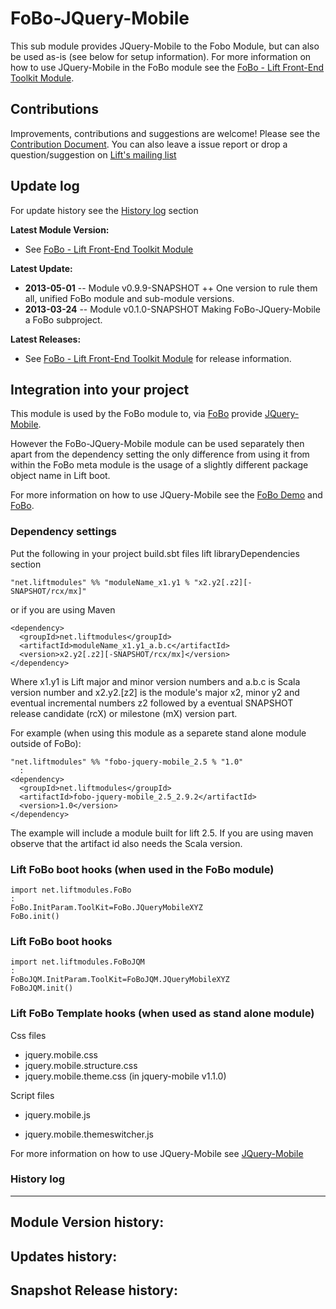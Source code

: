 FoBo-JQuery-Mobile
=================

This sub module provides JQuery-Mobile to the Fobo Module, but can also be used as-is (see below for setup information).
For more information on how to use JQuery-Mobile in the FoBo module see the [FoBo - Lift Front-End Toolkit Module](https://github.com/karma4u101/FoBo).

Contributions
------
Improvements, contributions and suggestions are welcome! Please see the [Contribution Document](https://github.com/karma4u101/FoBo/blob/master/CONTRIBUTING.md). You can also leave a issue report or drop a question/suggestion on [Lift's mailing list](http://groups.google.com/group/liftweb/) 

Update log
----------

For update history see the [History log](https://github.com/karma4u101/FoBo/tree/master/Font-Awesome#history-log) section

**Latest Module Version:**
- See [FoBo - Lift Front-End Toolkit Module](https://github.com/karma4u101/FoBo) 

**Latest Update:**
- **2013-05-01** -- Module v0.9.9-SNAPSHOT ++ One version to rule them all, unified FoBo module and sub-module versions.
- **2013-03-24** -- Module v0.1.0-SNAPSHOT Making FoBo-JQuery-Mobile a FoBo subproject.

**Latest Releases:**
- See [FoBo - Lift Front-End Toolkit Module](https://github.com/karma4u101/FoBo) for release information.


Integration into your project 
-------------------------------

This module is used by the FoBo module to, via [FoBo](https://github.com/karma4u101/FoBo/blob/master/README.md) provide [JQuery-Mobile](http://jquerymobile.com/). 

However the FoBo-JQuery-Mobile module can be used separately then apart from the dependency setting the only difference from using it from within the FoBo meta module is the usage of a slightly different package object name in Lift boot. 

For more information on how to use JQuery-Mobile see the [FoBo Demo](http://www.media4u101.se/fobo-lift-template-demo/) and [FoBo](https://github.com/karma4u101/FoBo/blob/master/README.md).  


### Dependency settings

Put the following in your project build.sbt files lift libraryDependencies section 

    "net.liftmodules" %% "moduleName_x1.y1 % "x2.y2[.z2][-SNAPSHOT/rcx/mx]"

or if you are using Maven

    <dependency>
      <groupId>net.liftmodules</groupId>
      <artifactId>moduleName_x1.y1_a.b.c</artifactId>
      <version>x2.y2[.z2][-SNAPSHOT/rcx/mx]</version>
    </dependency>

Where x1.y1 is Lift major and minor version numbers and a.b.c is Scala
version number and x2.y2.[z2] is the module's major x2, minor y2 and
eventual incremental numbers z2 followed by a eventual SNAPSHOT 
release candidate (rcX) or milestone (mX) version part.

For example (when using this module as a separete stand alone module outside of FoBo):

    "net.liftmodules" %% "fobo-jquery-mobile_2.5 % "1.0"
      :
    <dependency>
      <groupId>net.liftmodules</groupId>
      <artifactId>fobo-jquery-mobile_2.5_2.9.2</artifactId>
      <version>1.0</version>
    </dependency>

The example will include a module built for lift 2.5. If you are using maven observe that the artifact id also needs the Scala version.

### Lift FoBo boot hooks (when used in the FoBo module)

    import net.liftmodules.FoBo 
    :
    FoBo.InitParam.ToolKit=FoBo.JQueryMobileXYZ 
    FoBo.init() 

### Lift FoBo boot hooks

    import net.liftmodules.FoBoJQM 
    :
    FoBoJQM.InitParam.ToolKit=FoBoJQM.JQueryMobileXYZ 
    FoBoJQM.init()

### Lift FoBo Template hooks (when used as stand alone module)

Css files

- jquery.mobile.css
- jquery.mobile.structure.css
- jquery.mobile.theme.css (in jquery-mobile v1.1.0)

Script files

- jquery.mobile.js
- jquery.mobile.themeswitcher.js 

    <link rel="stylesheet" type="text/css" href="/classpath/fobo/[css file name]"> 
    <script type="text/javascript" src="/classpath/fobo/[script file name]"></script>

For more information on how to use JQuery-Mobile see [JQuery-Mobile](http://jquerymobile.com/)


### History log
----------------

**Module Version history:**
-

**Updates history:**
- 

**Snapshot Release history:**
- 


